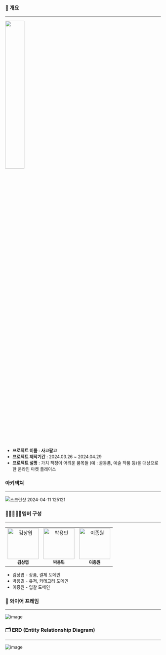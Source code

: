 ### 📄 개요
**********************
<img src="https://github.com/TrinityFForce/4Go8Go/assets/54929479/76bb6080-a4b4-4e68-b24b-59831cd87603" width="35%" height="35%"/><br>
* **프로젝트 이름** : **사고팔고**
* **프로젝트 제작기간** : 2024.03.26 ~ 2024.04.29
* **프로젝트 설명** :
  가치 책정이 어려운 품목들 (예 : 골동품,  예술 작품 등)을 대상으로 한 온라인 마켓 플레이스<br>
### 아키텍쳐
*********************
![스크린샷 2024-04-11 125121](https://github.com/TrinityFForce/4Go8Go/assets/54929479/212a30fc-3877-46b8-acb1-479cd2543089)


### 👩🏼‍🤝‍👩🏼멤버 구성
**************
<table>
<tbody>
<tr>
<td align="center"><a href="https://github.com/KIM-TABLE-NEXT"><img src="https://avatars.githubusercontent.com/u/54929479?v=4" width="100px;" alt="김상엽"/><br /><sub><b> 김상엽 </b></sub></a><br /></td>
<td align="center"><a href="https://github.com/DragonSky2357"><img src="https://avatars.githubusercontent.com/u/38320524?v=4" width="100px;" alt="박용민"/><br /><sub><b> 박용민 </b></sub></a><br /></td>
<td align="center"><a href="https://github.com/zapzookj"><img src="https://avatars.githubusercontent.com/u/154570825?v=4" width="100px;" alt="이종원"/><br /><sub><b> 이종원 </b></sub></a><br /></td>
    </tr>
  </tbody>
</table>

* 김상엽 - 상품, 결제 도메인
* 박용민 - 유저, 카테고리 도메인
* 이종원 - 입찰 도메인

### 📐 와이어 프레임
**************
![image](https://github.com/TrinityFForce/4Go8Go/assets/54929479/9d92f2a0-702a-4ad8-bbbf-f6728b93070f)


### 🗂️ ERD (Entity Relationship Diagram)
**************
![image](https://github.com/TrinityFForce/4Go8Go/assets/54929479/69fc1a16-81ab-4b0c-9617-34f8e205f63b)
